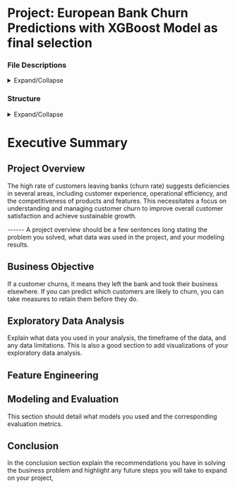 # Project: European Bank Churn Predictions with XGBoost Model as final selection

###  File Descriptions
<details>
<summary>Expand/Collapse</summary>

  - [data](https://github.com/aprilhong/bankchurn/tree/main/data) : folder containing all data files
    - **churn_data.csv**: raw dataset from [Kaggle](https://www.kaggle.com/code/mathchi/churn-problem-for-bank-customer)
  - [models](https://github.com/aprilhong/bankchurn/tree/main/models) : folder containing all model files
    - **rf_cv_model.pickle**, **xgb_cv_model.pickle** 
    - **model_results_table.csv** : summary table of scoring metrics from all models
    - **xgb_decision_tree.png** : decision tree output from xgb prediction.
  - [requirements.txt](https://github.com/aprilhong/bankchurn/blob/main/requirements.txt) : set up to install all listed packages in the development environment
</details>
  
### Structure
<details>
<summary>Expand/Collapse</summary>
  
  1. Project Overview
  2. EDA 
  3. Feature Engineering
  4. Model Building
  5. Model Selection
  6. Results & Recommendations
</details>
  
# Executive Summary
 
## Project Overview  
The high rate of customers leaving banks (churn rate) suggests deficiencies in several areas, including customer experience, operational efficiency, and the competitiveness of products and features. This necessitates a focus on understanding and managing customer churn to improve overall customer satisfaction and achieve sustainable growth.

------ A project overview should be a few sentences long stating the problem you solved, what data was used in the project, and your modeling results.

## Business Objective
If a customer churns, it means they left the bank and took their business elsewhere. If you can predict which customers are likely to churn, you can take measures to retain them before they do.
## Exploratory Data Analysis
Explain what data you used in your analysis, the timeframe of the data, and any data limitations. This is also a good section to add visualizations of your exploratory data analysis.
## Feature Engineering

## Modeling and Evaluation
This section should detail what models you used and the corresponding evaluation metrics.
## Conclusion
In the conclusion section explain the recommendations you have in solving the business problem and highlight any future steps you will take to expand on your project,

